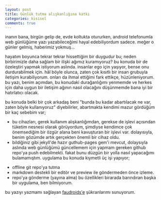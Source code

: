 ```yaml
---
layout: post
title: Günlük tutma alışkanlığına katkı
categories: kisisel
comments: true
---
```


inanın bana, birgün gelip de, evde koltukta otururken, android telefonumla web günlüğüme yazı yazabileceğimi hayal edebiliyordum sadece. meğer o günler gelmiş, haberimiz yokmuş...
 
hayatım boyunca tekrar tekrar hissettiğim bir duygudur bu; neden birbirimizle daha sağlam bir ilişki ağımız kuramıyoruz? bu konuda bir de özeleştiri yapmak istiyorum aslında. insanlar ego için yaşıyor, bense onu durdurabilmek için. hâl böyle olunca, zaten çok kısıtlı bir insan grubuyla iletişim kurabiliyorum. onları da ihmal ettiğimi fark ettikçe, hüzünleniyorum. bu yazı, benim açımdan, bu konudaki durağanlığımı yenmemde ve herkes için daha uygun bir iletişim ağının nasıl olacağını düşünmemde bana iyi bir hatırlatıcı olacak.

bu konuda belki bir çok arkadaş beni "bunda bu kadar abartılacak ne var, zaten böyle kullanıyoruz" diyebilirler, abartmakta kendimi mazur gördüğüm bir kaç sebebim var;

* bu cihazları, gerek kullanım alışkanlığımdan, gerekse de işlevi açısından tüketim nesnesi olarak görüyordum, şimdiyse kendimce çok önemsediğim bir özgür alana beni kavuşturan bir işlevi var. dolayısıyla, benim gözümde artık gerçekten önemli bir cihaz oldu.
* bildiğiniz gibi jekyll'de hazır guthub-pages gem'i mevcut, dolaysıyla aslında web günlüğümü güncellemem için yapmam gereken github repo'ya push edebilmekti. fakat bunu düzgün bir yolla nasıl yapacağımı bulamamıştım. uygulama bu konuda kıymetli üç işi yapıyor;

- offline git repo'ya tutma
- markdown destekli bir editör ve preview ile göndermeden önce izleme.
- repo'ya gönderme (yayına alma)
bu özellikleri birarada barındıran başka bir uygulama, ben bilmiyorum.

bu yazıyı yazmamı sağlayan [faudroids'e](https://twitter.com/faudroids) şükranlarımı sunuyorum.


